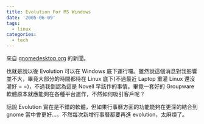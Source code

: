 ```yaml
---
title: Evolution For MS Windows
date: '2005-06-09'
tags:
  - linux
categories:
  - tech
---
```

來自 [gnomedesktop.org](http://gnomedesktop.org/node/2278) 的新聞。  
  
也就是說以後 Evolution 可以在 Windows 底下運行囉。雖然說這個消息對我影響並不大，畢竟大部分的時間都待在 Linux 底下(不過最近 Laptop 重灌 Linux 還沒灌好 = =)，不過我倒認為這是 Novell 早該作的事情。畢竟一套好的 Groupware 軟體原本就應能夠在各種平台運作，不然如何吸引客戶呢？  
  
話說 Evolution 實在是不錯的軟體，但如果行事曆方面的功能能夠在更深的結合到 gnome 當中會更好…。不然每次新增行事曆都要再進 evolution，太麻煩了。